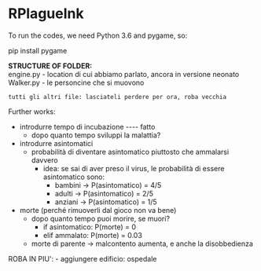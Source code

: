 # RPlagueInk
To run the codes, we need Python 3.6 and pygame, so:

pip install pygame

<b>STRUCTURE OF FOLDER:</b><br>
    engine.py - location di cui abbiamo parlato, ancora in versione neonato<br>
    Walker.py - le personcine che si muovono<br>
    
    tutti gli altri file: lasciateli perdere per ora, roba vecchia


Further works:
- introdurre tempo di incubazione   ---- fatto
    - dopo quanto tempo sviluppi la malattia?
- introdurre asintomatici
    - probabilità di diventare asintomatico piuttosto che ammalarsi davvero
        - idea: se sai di aver preso il virus, le probabilità di essere asintomatico sono:
            - bambini -> P(asintomatico) = 4/5
            - adulti  -> P(asintomatico) = 2/5
            - anziani -> P(asintomatico) = 1/5
- morte (perché rimuoverli dal gioco non va bene)
    - dopo quanto tempo puoi morire, se muori?
        - if asintomatico: P(morte) = 0
        - elif ammalato: P(morte) = 0.03
    - morte di parente -> malcontento aumenta, e anche la disobbedienza



ROBA IN PIU':
    - aggiungere edificio: ospedale
